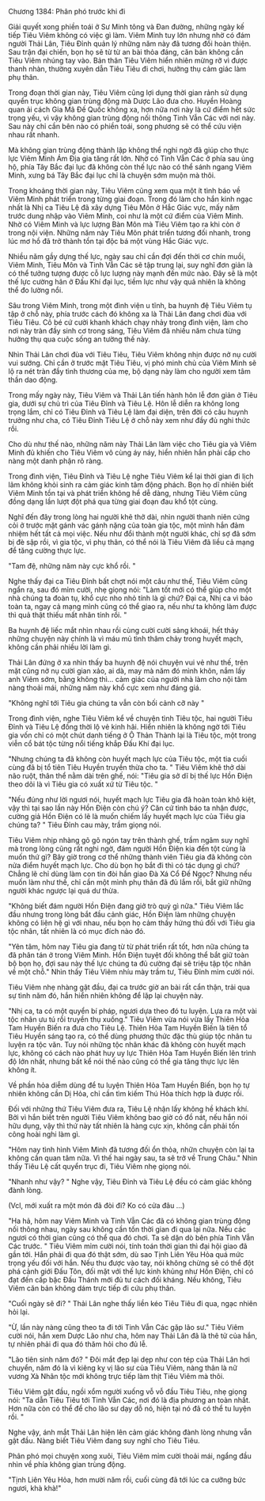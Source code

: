 




Chương 1384: Phân phó trước khi đi


Giải quyết xong phiền toái ở Sư Minh tông và Đan đường, những ngày kế tiếp Tiêu Viêm không có việc gì làm. Viêm Minh tuy lớn nhưng nhờ có đám người Thải Lân, Tiêu Đỉnh quản lý những năm này đã tương đối hoàn thiện. Sau trận đại chiến, bọn họ sẽ từ từ an bài thỏa đáng, căn bản không cần Tiêu Viêm nhúng tay vào. Bản thân Tiêu Viêm hiển nhiên mừng rỡ vì được thanh nhàn, thường xuyên dẫn Tiêu Tiêu đi chơi, hưởng thụ cảm giác làm phụ thân.

Trong đoạn thời gian này, Tiêu Viêm cũng lợi dụng thời gian rảnh sử dụng quyển trục không gian trùng động mà Dược Lão đưa cho. Huyền Hoàng quan ải cách Gia Mã Đế Quốc không xa, hơn nữa nơi này là cứ điểm hết sức trọng yếu, vì vậy không gian trùng động nối thông Tinh Vẫn Các với nơi này. Sau này chỉ cần bên nào có phiền toái, song phương sẽ có thể cứu viện nhau rất nhanh.

Mà không gian trùng động thành lập không thể nghi ngờ đã giúp cho thực lực Viêm Minh Ám Địa gia tăng rất lớn. Nhờ có Tinh Vẫn Các ở phía sau ủng hộ, phía Tây Bắc đại lục đã không còn thế lực nào có thể sánh ngang Viêm Minh, xưng bá Tây Bắc đại lục chỉ là chuyện sớm muộn mà thôi.

Trong khoảng thời gian này, Tiêu Viêm cũng xem qua một ít tình báo về Viêm Minh phát triển trong từng giai đoạn. Trong đó làm cho hắn kinh ngạc nhất là Nhị ca Tiêu Lệ đã xây dựng Tiêu Môn ở Hắc Giác vực, mấy năm trước dung nhập vào Viêm Minh, coi như là một cứ điểm của Viêm Minh. Nhờ có Viêm Minh và lực lượng Bàn Môn mà Tiêu Viêm tạo ra khi còn ở trong nội viện. Những năm này Tiêu Môn phát triển tương đối nhanh, trong lúc mơ hồ đã trở thành tồn tại độc bá một vùng Hắc Giác vực.

Nhiều năm gầy dựng thế lực, ngày sau chỉ cần đợi đến thời cơ chín muồi, Viêm Minh, Tiêu Môn và Tinh Vẫn Các sẽ tập trung lại, suy nghĩ đơn giản là có thể tưởng tượng được cỗ lực lượng này mạnh đến mức nào. Đây sẽ là một thế lực cường hãn ở Đấu Khí đại lục, tiềm lực như vậy quả nhiên là không thể đo lường nổi.

Sâu trong Viêm Minh, trong một đình viện u tĩnh, ba huynh đệ Tiêu Viêm tụ tập ở chỗ này, phía trước cách đó không xa là Thải Lân đang chơi đùa với Tiêu Tiêu. Cô bé cứ cười khanh khách chạy nhảy trong đình viện, làm cho nơi này tràn đầy sinh cơ trong sáng, Tiêu Viêm đã nhiều năm chưa từng hưởng thụ qua cuộc sống an tường thế này.

Nhìn Thải Lân chơi đùa với Tiêu Tiêu, Tiêu Viêm không nhịn được nở nụ cười vui sướng. Chỉ cần ở trước mặt Tiêu Tiêu, vị phó minh chủ của Viêm Minh sẽ lộ ra nét tràn đầy tình thương của mẹ, bộ dạng này làm cho người xem tâm thần dao động.

Trong mấy ngày này, Tiêu Viêm và Thải Lân tiến hành hôn lễ đơn giản ở Tiêu gia, dưới sự chủ trì của Tiêu Đỉnh và Tiêu Lệ. Hôn lễ diễn ra không long trọng lắm, chỉ có Tiêu Đỉnh và Tiêu Lệ làm đại diện, trên đời có câu huynh trưởng như cha, có Tiêu Đỉnh Tiêu Lệ ở chỗ này xem như đầy đủ nghi thức rồi.

Cho dù như thế nào, những năm này Thải Lân làm việc cho Tiêu gia và Viêm Minh đủ khiến cho Tiêu Viêm vô cùng áy náy, hiển nhiên hắn phải cấp cho nàng một danh phận rõ ràng.

Trong đình viện, Tiêu Đỉnh và Tiêu Lệ nghe Tiêu Viêm kể lại thời gian đi lịch lãm không khỏi sinh ra cảm giác kinh tâm động phách. Bọn họ dĩ nhiên biết Viêm Minh tồn tại và phát triển không hề dễ dàng, nhưng Tiêu Viêm cũng đồng dạng lần lượt đột phá qua từng giai đoạn đau khổ tột cùng.

Nghĩ đến đây trong lòng hai người khẽ thở dài, nhìn người thanh niên cứng cỏi ở trước mặt gánh vác gánh nặng của toàn gia tộc, một mình hắn đảm nhiệm hết tất cả mọi việc. Nếu như đổi thành một người khác, chỉ sợ đã sớm bị đè sập rồi, vì gia tộc, vì phụ thân, có thể nói là Tiêu Viêm đã liều cả mạng để tăng cường thực lực.

"Tam đệ, những năm này cực khổ rồi. "

Nghe thấy đại ca Tiêu Đỉnh bất chợt nói một câu như thế, Tiêu Viêm cũng ngẩn ra, sau đó mỉm cười, nhẹ giọng nói: "Làm tốt mới có thể giúp cho một nhà chúng ta đoàn tụ, khổ cực nho nhỏ tính là gì chứ? Đại ca, Nhị ca vì bảo toàn ta, ngay cả mạng mình cũng có thể giao ra, nếu như ta không làm được thì quả thật thiếu mất nhân tính rồi. "

Ba huynh đệ liếc mắt nhìn nhau rồi cùng cười cười sảng khoái, hết thảy những chuyện này chính là vì máu mủ tình thâm chảy trong huyết mạch, không cần phải nhiều lời làm gì.

Thải Lân đứng ở xa nhìn thấy ba huynh đệ nói chuyện vui vẻ như thế, trên mặt cũng nở nụ cười gian xảo, ai dà, may mà năm đó mình khôn, nắm lấy anh Viêm sớm, bằng không thì... cảm giác của người nhà làm cho nội tâm nàng thoải mái, những năm này khổ cực xem như đáng giá.

"Không nghĩ tới Tiêu gia chúng ta vẫn còn bối cảnh cỡ này "

Trong đình viện, nghe Tiêu Viêm kể về chuyện tình Tiêu tộc, hai người Tiêu Đỉnh và Tiêu Lệ đồng thời lộ vẻ kinh hãi. Hiển nhiên là không ngờ tới Tiêu gia vốn chỉ có một chút danh tiếng ở Ô Thản Thành lại là Tiêu tộc, một trong viễn cổ bát tộc từng nổi tiếng khắp Đấu Khí đại lục.

"Nhưng chúng ta đã không còn huyết mạch lực của Tiêu tộc, một tia cuối cùng đã bị tổ tiên Tiêu Huyền truyền thừa cho ta. " Tiêu Viêm khẽ thở dài não ruột, thân thể nằm dài trên ghế, nói: "Tiêu gia sở dĩ bị thế lực Hồn Điện theo dõi là vì Tiêu gia có xuất xứ từ Tiêu tộc. "

"Nếu đúng như lời ngươi nói, huyết mạch lực Tiêu gia đã hoàn toàn khô kiệt, vậy thì tại sao lần này Hồn Điện còn chú ý? Căn cứ tình báo ta nhận được, cường giả Hồn Điện có lẽ là muốn chiếm lấy huyết mạch lực của Tiêu gia chúng ta? " Tiêu Đỉnh cau mày, trầm giọng nói.

Tiêu Viêm nhịp nhàng gõ gõ ngón tay trên thành ghế, trầm ngâm suy nghĩ mà trong lòng cũng rất nghi ngờ, đám người Hồn Điện kia đến tột cùng là muốn thứ gì? Bây giờ trong cơ thể những thành viên Tiêu gia đã không còn nửa điểm huyết mạch lực. Cho dù bọn họ bắt đi thì có tác dụng gì chứ? Chẳng lẽ chỉ dùng làm con tin đòi hắn giao Đà Xá Cổ Đế Ngọc? Nhưng nếu muốn làm như thế, chỉ cần một mình phụ thân đã đủ lắm rồi, bắt giữ những người khác ngược lại quá dư thừa.

"Không biết đám người Hồn Điện đang giở trò quỷ gì nữa." Tiêu Viêm lắc đầu nhưng trong lòng bắt đầu cảnh giác, Hồn Điện làm những chuyện không có liên hệ gì với nhau, nếu bọn họ cảm thấy hứng thú đối với Tiêu gia tộc nhân, tất nhiên là có mục đích nào đó.

"Yên tâm, hôm nay Tiêu gia đang từ từ phát triển rất tốt, hơn nữa chúng ta đã phân tán ở trong Viêm Minh. Hồn Điện tuyệt đối không thể bắt giữ toàn bộ bọn họ, đợi sau này thế lực chúng ta đủ cường đại sẽ triệu tập tộc nhân về một chỗ." Nhìn thấy Tiêu Viêm nhíu mày trầm tư, Tiêu Đỉnh mỉm cười nói.

Tiêu Viêm nhẹ nhàng gật đầu, đại ca trước giờ an bài rất cẩn thận, trải qua sự tình năm đó, hắn hiển nhiên không để lặp lại chuyện này.

"Nhị ca, ta có một quyển bí pháp, ngươi dựa theo đó tu luyện. Lựa ra một vài tộc nhân ưu tú rồi truyền thụ xuống." Tiêu Viêm vừa nói vừa lấy Thiên Hỏa Tam Huyền Biến ra đưa cho Tiêu Lệ. Thiên Hỏa Tam Huyền Biến là tiên tổ Tiêu Huyền sáng tạo ra, có thể dùng phương thức đặc thù giúp tộc nhân tu luyện ra tộc văn. Tuy nói những tộc nhân khác đã không còn huyết mạch lực, không có cách nào phát huy uy lực Thiên Hỏa Tam Huyền Biến lên trình độ lớn nhất, nhưng bất kể nói thế nào cũng có thể gia tăng thực lực lên không ít.

Về phần hỏa diễm dùng để tu luyện Thiên Hỏa Tam Huyền Biến, bọn họ tự nhiên không cần Dị Hỏa, chỉ cần tìm kiếm Thú Hỏa thích hợp là được rồi.

Đối với những thứ Tiêu Viêm đưa ra, Tiêu Lệ nhận lấy không hề khách khí. Bởi vì hắn biết trên người Tiêu Viêm không bao giờ có đồ nát, nếu hắn nói hữu dụng, vậy thì thứ này tất nhiên là hàng cực xịn, không cần phải tốn công hoài nghi làm gì.

"Hôm nay tình hình Viêm Minh đã tương đối ổn thỏa, nhữn chuyện còn lại ta không cần quan tâm nữa. Vì thế hai ngày sau, ta sẽ trở về Trung Châu." Nhìn thấy Tiêu Lệ cất quyển trục đi, Tiêu Viêm nhẹ giọng nói.

"Nhanh như vậy? " Nghe vậy, Tiêu Đỉnh và Tiêu Lệ đều có cảm giác không đành lòng.

(Vcl, mới xuất ra một món đã đòi đi? Ko có cửa đâu …)

"Ha hả, hôm nay Viêm Minh và Tinh Vẫn Các đã có không gian trùng động nối thông nhau, ngày sau không cần tốn thời gian đi qua lại nữa. Nếu các ngươi có thời gian cũng có thể qua đó chơi. Ta sẽ dặn dò bên phía Tinh Vẫn Các trước. " Tiêu Viêm mỉm cười nói, tính toán thời gian thì đại hội giao đã gần tới. Hắn phải đi qua đó thật sớm, dù sao Tịnh Liên Yêu Hỏa quá mức trọng yếu đối với hắn. Nếu thu được vào tay, nói không chừng sẽ có thể đột phá cảnh giới Đấu Tôn, đối mặt với thế lực kinh khủng như Hồn Điện, chỉ có đạt đến cấp bậc Đấu Thánh mới đủ tư cách đối kháng. Nếu không, Tiêu Viêm căn bản không dám trực tiếp đi cứu phụ thân.

"Cuối ngày sẽ đi? " Thải Lân nghe thấy liền kéo Tiêu Tiêu đi qua, ngạc nhiên hỏi lại.

"Ừ, lần này nàng cũng theo ta đi tới Tinh Vẫn Các gặp lão sư." Tiêu Viêm cười nói, hắn xem Dược Lão như cha, hôm nay Thải Lân đã là thê tử của hắn, tự nhiên phải đi qua đó thăm hỏi cho đủ lễ.

"Lão tiên sinh năm đó? " Đôi mắt đẹp lại dẹp như con tép của Thải Lân hơi chuyển, năm đó là vì kiêng kỵ vị lão sư của Tiêu Viêm, nàng thân là nữ vương Xà Nhân tộc mới không trực tiếp làm thịt Tiêu Viêm mà thôi.

Tiêu Viêm gật đầu, ngồi xổm người xuống vỗ vỗ đầu Tiêu Tiêu, nhẹ giọng nói: "Ta dẫn Tiêu Tiêu tới Tinh Vẫn Các, nơi đó là địa phương an toàn nhất. Hơn nữa còn có thể để cho lão sư dạy dỗ nó, hiện tại nó đã có thể tu luyện rồi. "

Nghe vậy, ánh mắt Thải Lân hiện lên cảm giác không đành lòng nhưng vẫn gật đầu. Nàng biết Tiêu Viêm đang suy nghĩ cho Tiêu Tiêu.

Phân phó mọi chuyện xong xuôi, Tiêu Viêm mỉm cười thoải mái, ngẩng đầu nhìn về phía không gian trùng động.

"Tịnh Liên Yêu Hỏa, hơn mười năm rồi, cuối cùng đã tới lúc ca cưỡng bức ngươi, khà khà!"




